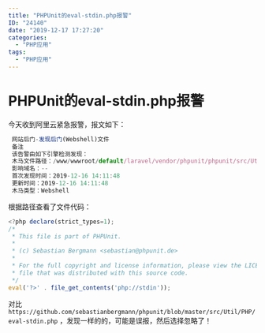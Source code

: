 ```yaml
---
title: "PHPUnit的eval-stdin.php报警"
ID: "24140"
date: "2019-12-17 17:27:20"
categories: 
  - "PHP应用"
tags: 
  - "PHP应用"
---
```


# PHPUnit的eval-stdin.php报警

今天收到阿里云紧急报警，报文如下：

``` js 
 网站后门-发现后门(Webshell)文件
 备注
 该告警由如下引擎检测发现：
 木马文件路径：/www/wwwroot/default/laravel/vendor/phpunit/phpunit/src/Util/PHP/eval-stdin.php
 影响域名：--
 首次发现时间：2019-12-16 14:11:48
 更新时间：2019-12-16 14:11:48
 木马类型：Webshell  
```

根据路径查看了文件代码：

``` js 
<?php declare(strict_types=1);
/*
 * This file is part of PHPUnit.
 *
 * (c) Sebastian Bergmann <sebastian@phpunit.de>
 *
 * For the full copyright and license information, please view the LICENSE
 * file that was distributed with this source code.
 */
eval('?>' . file_get_contents('php://stdin')); 
```

对比`https://github.com/sebastianbergmann/phpunit/blob/master/src/Util/PHP/eval-stdin.php` ，发现一样的的，可能是误报，然后选择忽略了！
